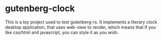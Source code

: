 # gutenberg-clock
This is a toy project used to test gutenberg-rs. It implements a literary clock desktop application, that uses web-view to render, which means that if you like css/html and javascript, you can style it as you wish.


